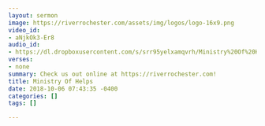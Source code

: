 ```yaml
---
layout: sermon
image: https://riverrochester.com/assets/img/logos/logo-16x9.png
video_id:
- aNjkOk3-Er8
audio_id:
- https://dl.dropboxusercontent.com/s/srr95yelxamqvrh/Ministry%20Of%20Helps.mp3?dl=0
verses:
- none
summary: Check us out online at https://riverrochester.com!
title: Ministry Of Helps
date: 2018-10-06 07:43:35 -0400
categories: []
tags: []

---
```

